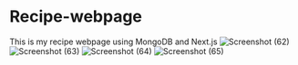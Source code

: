 # Recipe-webpage
This is my recipe webpage using MongoDB and Next.js
![Screenshot (62)](https://github.com/TallNav10/Recipe-webpage/assets/31210864/ee99b8c8-a4b1-4fcf-93d7-2ef155516c17)
![Screenshot (63)](https://github.com/TallNav10/Recipe-webpage/assets/31210864/91e56190-1555-4654-bff1-f39bf58ed70c)
![Screenshot (64)](https://github.com/TallNav10/Recipe-webpage/assets/31210864/4935e661-8015-451d-a026-9cc95cc97f6d)
![Screenshot (65)](https://github.com/TallNav10/Recipe-webpage/assets/31210864/e9c278b2-009b-4a5c-871d-ea69beb6f4d3)
